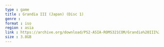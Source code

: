 ```yaml
---
type : game
title : Grandia III (Japan) (Disc 1)
genre : 
format : iso
region : asia
link : https://archive.org/download/PS2-ASIA-ROMS321COM/Grandia%20III%20%28Japan%29%20%28Disc%201%29.7z
size : 3.8GB
---
```

